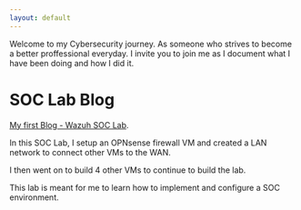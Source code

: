 ```yaml
---
layout: default
---
```


Welcome to my Cybersecurity journey. As someone who strives to become a better proffessional everyday. I invite you to join me as I document what I have been doing and how I did it.


# SOC Lab Blog

[My first Blog - Wazuh SOC Lab](./blog.md).

In this SOC Lab, I setup an OPNsense firewall VM and created a LAN network to connect other VMs to the WAN.

I then went on to build 4 other VMs to continue to build the lab.

This lab is meant for me to learn how to implement and configure a SOC environment.

